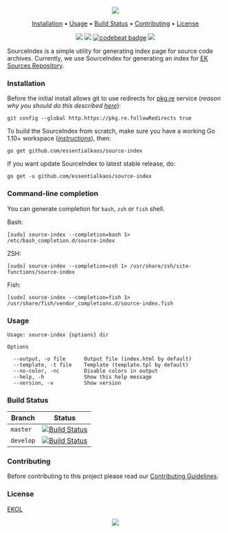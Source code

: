 <p align="center"><a href="#readme"><img src="https://gh.kaos.st/source-index.svg"/></a></p>

<p align="center"><a href="#installation">Installation</a> • <a href="#usage">Usage</a> • <a href="#build-status">Build Status</a> • <a href="#contributing">Contributing</a> • <a href="#license">License</a></p>

<p align="center">
  <a href="https://travis-ci.org/essentialkaos/source-index"><img src="https://travis-ci.org/essentialkaos/source-index.svg"></a>
  <a href="https://goreportcard.com/report/github.com/essentialkaos/source-index"><img src="https://goreportcard.com/badge/github.com/essentialkaos/source-index"></a>
  <a href="https://codebeat.co/projects/github-com-essentialkaos-source-index-master"><img alt="codebeat badge" src="https://codebeat.co/badges/dec317bf-9da2-4d56-ab9b-a31dde545285" /></a>
  <a href="https://essentialkaos.com/ekol"><img src="https://gh.kaos.st/ekol.svg"></a>
</p>

SourceIndex is a simple utility for generating index page for source code archives. Currently, we use SourceIndex for generating an index for [EK Sources Repository](https://source.kaos.st).

### Installation

Before the initial install allows git to use redirects for [pkg.re](https://github.com/essentialkaos/pkgre) service (_reason why you should do this described [here](https://github.com/essentialkaos/pkgre#git-support)_):

```
git config --global http.https://pkg.re.followRedirects true
```

To build the SourceIndex from scratch, make sure you have a working Go 1.10+ workspace (_[instructions](https://golang.org/doc/install)_), then:

```
go get github.com/essentialkaos/source-index
```

If you want update SourceIndex to latest stable release, do:

```
go get -u github.com/essentialkaos/source-index
```

### Command-line completion

You can generate completion for `bash`, `zsh` or `fish` shell.

Bash:
```
[sudo] source-index --completion=bash 1> /etc/bash_completion.d/source-index
```


ZSH:
```
[sudo] source-index --completion=zsh 1> /usr/share/zsh/site-functions/source-index
```


Fish:
```
[sudo] source-index --completion=fish 1> /usr/share/fish/vendor_completions.d/source-index.fish
```

### Usage

```
Usage: source-index {options} dir

Options

  --output, -o file      Output file (index.html by default)
  --template, -t file    Template (template.tpl by default)
  --no-color, -nc        Disable colors in output
  --help, -h             Show this help message
  --version, -v          Show version

```

### Build Status

| Branch | Status |
|------------|--------|
| `master` | [![Build Status](https://travis-ci.org/essentialkaos/source-index.svg?branch=master)](https://travis-ci.org/essentialkaos/source-index) |
| `develop` | [![Build Status](https://travis-ci.org/essentialkaos/source-index.svg?branch=develop)](https://travis-ci.org/essentialkaos/source-index) |

### Contributing

Before contributing to this project please read our [Contributing Guidelines](https://github.com/essentialkaos/contributing-guidelines#contributing-guidelines).

### License

[EKOL](https://essentialkaos.com/ekol)

<p align="center"><a href="https://essentialkaos.com"><img src="https://gh.kaos.st/ekgh.svg"/></a></p>
